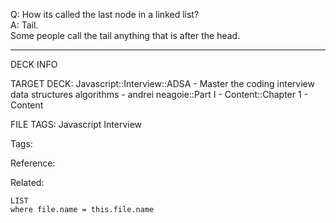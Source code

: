 Q: How its called the last node in a linked list?  
A: Tail.  
Some people call the tail anything that is after the head.
<!--ID: 1690032123907-->

---

DECK INFO

TARGET DECK: Javascript::Interview::ADSA - Master the coding interview data structures algorithms - andrei neagoie::Part I - Content::Chapter 1 - Content

FILE TAGS: Javascript Interview

Tags:

Reference:

Related:

```dataview
LIST
where file.name = this.file.name
```
